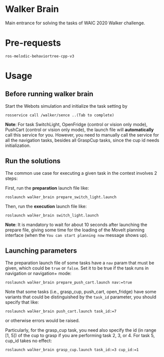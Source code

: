# Walker Brain

Main entrance for solving the tasks of WAIC 2020 Walker challenge.

# Pre-requests

```
ros-melodic-behaviortree-cpp-v3
```

# Usage

## Before running walker brain

Start the Webots simulation and initialize the task setting by

```
rosservice call /walker/sence ..(Tab to complete)
```

**Note**: For task SwitchLight, OpenFridge (control or vision only mode), 
PushCart (control or vision only mode), the launch file will **automatically** 
call this service for you. However, you need to manually 
call the service for all the navigation tasks, besides all GraspCup tasks, 
since the cup id needs initialization. 


## Run the solutions

The common use case for executing a given task in the contest involves 2 steps:

First, run the **preparation** launch file like:

```
roslaunch walker_brain prepare_switch_light.launch
```

Then, run the **execution** launch file like:

```
roslaunch walker_brain switch_light.launch
```

**Note**: It is mandatory to wait for about 10 seconds after launching the prepare file, giving some time 
for the loading of the MoveIt planning interface (when the `You can start planning now` message shows up).

## Launching parameters

The preparation launch file of some tasks have a `nav` param that must be given,
which could be `true` or `false`. Set it to be true if the task runs in navigation
or navigation+ mode:

```
roslaunch walker_brain prepare_push_cart.launch nav:=true
```

Note that some tasks (i.e., grasp_cup, push_cart, open_fridge) have some 
variants that could be distinguished by the `task_id` parameter, 
you should specify that like:

```
roslaunch walker_brain push_cart.launch task_id:=7
```

or otherwise errors would be raised.

Particularly, for the grasp_cup task, you need also specify the id (in range [1, 5]) of the cup
to grasp if you are performing task 2, 3, or 4. For task 5, cup_id takes no effect:

```
roslaunch walker_brain grasp_cup.launch task_id:=3 cup_id:=1
```

